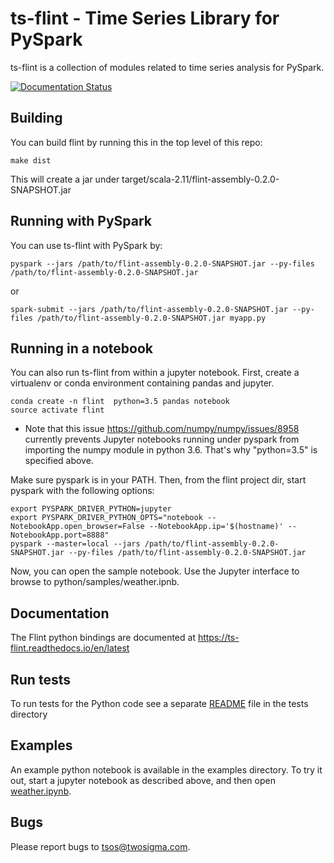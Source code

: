 <!--
#
#  Copyright 2017 TWO SIGMA OPEN SOURCE, LLC
#
#  Licensed under the Apache License, Version 2.0 (the "License");
#  you may not use this file except in compliance with the License.
#  You may obtain a copy of the License at
#
#    http://www.apache.org/licenses/LICENSE-2.0
#
#  Unless required by applicable law or agreed to in writing, software
#  distributed under the License is distributed on an "AS IS" BASIS,
#  WITHOUT WARRANTIES OR CONDITIONS OF ANY KIND, either express or implied.
#  See the License for the specific language governing permissions and
#  limitations under the License.
#
-->
ts-flint - Time Series Library for PySpark
==========================================

ts-flint is a collection of modules related to time series analysis
for PySpark.

[![Documentation Status](https://readthedocs.org/projects/ts-flint/badge/?version=latest)](http://ts-flint.readthedocs.io/en/latest/?badge=latest)

Building
--------

You can build flint by running this in the top level of this repo:

    make dist

This will create a jar under target/scala-2.11/flint-assembly-0.2.0-SNAPSHOT.jar

Running with PySpark
--------------------

You can use ts-flint with PySpark by:

    pyspark --jars /path/to/flint-assembly-0.2.0-SNAPSHOT.jar --py-files /path/to/flint-assembly-0.2.0-SNAPSHOT.jar

or

    spark-submit --jars /path/to/flint-assembly-0.2.0-SNAPSHOT.jar --py-files /path/to/flint-assembly-0.2.0-SNAPSHOT.jar myapp.py

Running in a notebook
---------------------

You can also run ts-flint from within a jupyter notebook.  First, create a virtualenv or conda environment containing pandas and jupyter.

    conda create -n flint  python=3.5 pandas notebook
    source activate flint

* Note that this issue https://github.com/numpy/numpy/issues/8958 currently prevents Jupyter notebooks running under pyspark from importing the numpy module in python 3.6.  That's why "python=3.5" is specified above.

Make sure pyspark is in your PATH.
Then, from the flint project dir, start pyspark with the following options:

    export PYSPARK_DRIVER_PYTHON=jupyter
    export PYSPARK_DRIVER_PYTHON_OPTS="notebook --NotebookApp.open_browser=False --NotebookApp.ip='$(hostname)' --NotebookApp.port=8888"
    pyspark --master=local --jars /path/to/flint-assembly-0.2.0-SNAPSHOT.jar --py-files /path/to/flint-assembly-0.2.0-SNAPSHOT.jar

Now, you can open the sample notebook.  Use the Jupyter interface to browse to python/samples/weather.ipnb.

Documentation
-------------

The Flint python bindings are documented at https://ts-flint.readthedocs.io/en/latest

Run tests
---------

To run tests for the Python code see a separate [README](tests/README.md) file in the tests directory

Examples
--------

An example python notebook is available in the examples directory.  To try it out, start a jupyter notebook as described above, and then open [weather.ipynb](examples/weather.ipynb).

Bugs
----

Please report bugs to <tsos@twosigma.com>.
